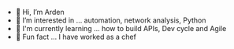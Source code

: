 - 👋 Hi, I’m Arden 
- 👀 I’m interested in ... automation, network analysis, Python 
- 🌱 I'm currently learning ... how to build APIs, Dev cycle and Agile
- 🌯 Fun fact ...  I have worked as a chef 
<!---
arden30/arden30 is a ✨ special ✨ repository because its `README.md` (this file) appears on your GitHub profile.
You can click the Preview link to take a look at your changes.
--->
